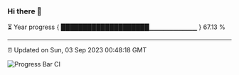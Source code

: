 ### Hi there 👋

⏳ Year progress { ████████████████████▁▁▁▁▁▁▁▁▁▁ } 67.13 %

---

⏰ Updated on Sun, 03 Sep 2023 00:48:18 GMT

![Progress Bar CI](https://github.com/liununu/liununu/workflows/Progress%20Bar%20CI/badge.svg)
